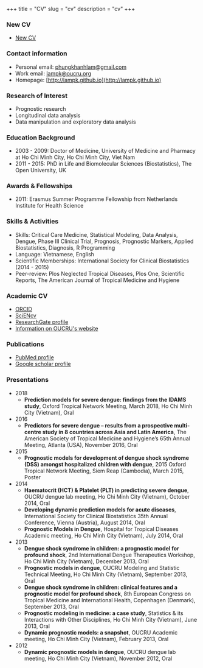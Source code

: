 +++
title = "CV"
slug = "cv"
description = "cv"
+++

### New CV

* [New CV](../others/resume.html)

### Contact information
* Personal email: [phungkhanhlam@gmail.com](phungkhanhlam@gmail.com)
* Work email: [lampk@oucru.org](lampk@oucru.org)
* Homepage: [http://lampk.github.io](http://lampk.github.io)

### Research of Interest
* Prognostic research
* Longitudinal data analysis
* Data manipulation and exploratory data analysis

### Education Background
* 2003 - 2009: Doctor of Medicine, University of Medicine and Pharmacy at Ho Chi Minh City, Ho Chi Minh City, Viet Nam 
* 2011 - 2015: PhD in Life and Biomolecular Sciences (Biostatistics), The Open University, UK

### Awards & Fellowships
* 2011: Erasmus Summer Programme Fellowship from Netherlands Institute for Health Science

### Skills & Activities
* Skills: Critical Care Medicine, Statistical Modeling, Data Analysis, Dengue, Phase III Clinical Trial, Prognosis, Prognostic Markers, Applied Biostatistics, Diagnosis, R Programming
* Language: Vietnamese, English
* Scientific Memberships: International Society for Clinical Biostatistics (2014 - 2015)
* Peer-review: Plos Neglected Tropical Diseases, Plos One, Scientific Reports, The American Journal of Tropical Medicine and Hygiene

### Academic CV
* [ORCID](http://orcid.org/0000-0001-7968-473X)
* [SciENcv](http://www.ncbi.nlm.nih.gov/myncbi/phungkhanhlam/cv/71570/)
* [ResearchGate profile](http://www.researchgate.net/profile/Phung_Lam2)
* [Information on OUCRU's website](http://www.oucru.org/dr-phung-khanh-lam/)

### Publications
* [PubMed profile](https://www.ncbi.nlm.nih.gov/pubmed/?term=Lam+Phung+Khanh%5BAuthor%5D+OR+Phung+Lam+Khanh%5BAuthor%5D+OR+Phung+KL%5BAuthor%5D+OR+Khanh+Lam+P%5BAuthor%5D) 
* [Google scholar profile](https://scholar.google.com.vn/citations?user=sLksiNsAAAAJ&hl=en)

### Presentations
* 2018
    + __Prediction models for severe dengue: findings from the IDAMS study__, Oxford Tropical Network Meeting, March 2018, Ho Chi Minh City (Vietnam), Oral
* 2016
    + __Predictors for severe dengue – results from a prospective multi-centre study in 8 countries across Asia and Latin America__, The American Society of Tropical Medicine and Hygiene’s 65th Annual Meeting, Atlanta (USA), November 2016, Oral
* 2015
    + __Prognostic models for development of dengue shock syndrome (DSS) amongst hospitalized children with dengue__, 2015 Oxford Tropical Network Meeting, Siem Reap (Cambodia), March 2015, Poster
* 2014
    + __Haematocrit (HCT) & Platelet (PLT) in predicting severe dengue__,  OUCRU dengue lab meeting, Ho Chi Minh City (Vietnam), October 2014, Oral
    + __Developing dynamic prediction models for acute diseases__, International Society for Clinical Biostatistics 35th Annual Conference, Vienna (Austria), August 2014, Oral
    + __Prognostic Models in Dengue__, Hospital for Tropical Diseases Academic meeting, Ho Chi Minh City (Vietnam), July 2014, Oral
* 2013
    + __Dengue shock syndrome in children: a prognostic model for profound shock__, 2nd International Dengue Therapeutics Workshop, Ho Chi Minh City (Vietnam), December 2013, Oral
    + __Prognostic models in dengue__, OUCRU Modeling and Statistic Technical Meeting, Ho Chi Minh City (Vietnam), September 2013, Oral
    + __Dengue shock syndrome in children: clinical features and a prognostic model for profound shock__, 8th European Congress on Tropical Medicine and International Health, Copenhagen (Denmark), September 2013, Oral
    + __Prognostic modeling in medicine: a case study__, Statistics & its Interactions with Other Disciplines, Ho Chi Minh City (Vietnam), June 2013, Oral
    + __Dynamic prognostic models: a snapshot__, OUCRU Academic meeting, Ho Chi Minh City (Vietnam), February 2013, Oral
* 2012
    + __Dynamic prognostic models in dengue__, OUCRU dengue lab meeting, Ho Chi Minh City (Vietnam), November 2012, Oral